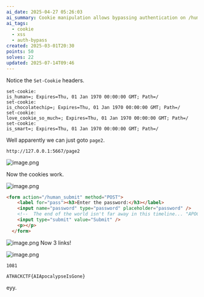 ```yaml
---
ai_date: 2025-04-27 05:26:03
ai_summary: Cookie manipulation allows bypassing authentication on /human_submit, exploiting lack of proper validation for 'is_human' cookie.
ai_tags:
  - cookie
  - xss
  - auth-bypass
created: 2025-03-01T20:30
points: 50
solves: 22
updated: 2025-07-14T09:46
---
```


Notice the `Set-Cookie` headers.

```
set-cookie:
is_human=; Expires=Thu, 01 Jan 1970 00:00:00 GMT; Path=/
set-cookie:
is_chocolatechip=; Expires=Thu, 01 Jan 1970 00:00:00 GMT; Path=/
set-cookie:
love_cookie_so_much=; Expires=Thu, 01 Jan 1970 00:00:00 GMT; Path=/
set-cookie:
is_smart=; Expires=Thu, 01 Jan 1970 00:00:00 GMT; Path=/
```

Well apparently we can just goto `page2`.

`http://127.0.0.1:5667/page2`

![image.png](https://res.cloudinary.com/kumonochisanaka/image/upload/v1740909568/2025/03/c2a40b762d80c0f16adcea829d9644d0.png)

Now the cookies work.

![image.png](https://res.cloudinary.com/kumonochisanaka/image/upload/v1740909585/2025/03/bd9e67a5ffe1d4244a3a600b5e5ac812.png)

```html
<form action="/human_submit" method="POST">
	<label for="pass"><h3>Enter the password:</h3></label>
	<input name="password" type="password" placeholder="password" />
	<!--  The end of the world isn't far away in this timeline... "APOCALYPSE2040" might hold the key. -->
	<input type="submit" value="Submit" />
	<p></p>
  </form>
```

![image.png](https://res.cloudinary.com/kumonochisanaka/image/upload/v1740910354/2025/03/8341bd43ec46ba6919f07dd1e954f1d6.png)
Now 3 links!

![image.png](https://res.cloudinary.com/kumonochisanaka/image/upload/v1740910445/2025/03/a89e4921bf23066df2d1996914dcbad6.png)

`1081`

```flag
ATHACKCTF{AIApocalypseIsGone}
```

eyy.